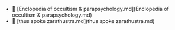 * 📄 [Enclopedia of occultism & parapsychology.md](Enclopedia of occultism & parapsychology.md)
* 📄 [thus spoke zarathustra.md](thus spoke zarathustra.md)
